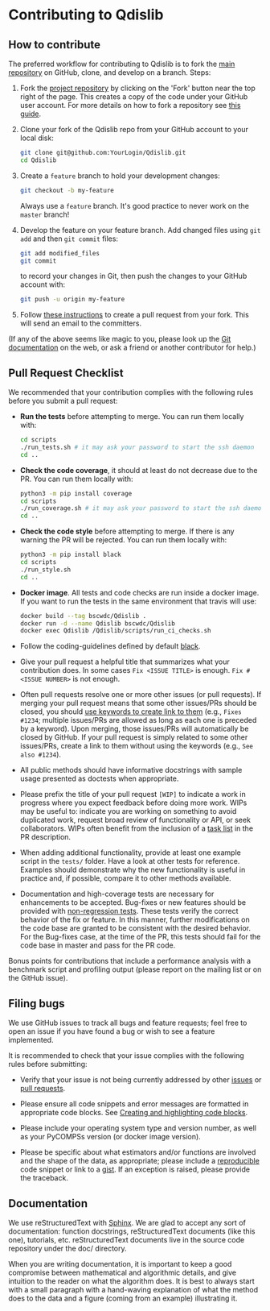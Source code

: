 Contributing to Qdislib
=======================

How to contribute
-----------------

The preferred workflow for contributing to Qdislib is to fork the
[main repository](https://github.com/bsc-wdc/Qdislib) on
GitHub, clone, and develop on a branch. Steps:

1. Fork the [project repository](https://github.com/bsc-wdc/Qdislib)
   by clicking on the 'Fork' button near the top right of the page. This creates
   a copy of the code under your GitHub user account. For more details on
   how to fork a repository see [this guide](https://help.github.com/articles/fork-a-repo/).

2. Clone your fork of the Qdislib repo from your GitHub account to your local disk:

   ```bash
   git clone git@github.com:YourLogin/Qdislib.git
   cd Qdislib
   ```

3. Create a ``feature`` branch to hold your development changes:

   ```bash
   git checkout -b my-feature
   ```

   Always use a ``feature`` branch.
   It's good practice to never work on the ``master`` branch!

4. Develop the feature on your feature branch.
   Add changed files using ``git add`` and then ``git commit`` files:

   ```bash
   git add modified_files
   git commit
   ```

   to record your changes in Git, then push the changes to your GitHub account with:

   ```bash
   git push -u origin my-feature
   ```

5. Follow [these instructions](https://help.github.com/articles/creating-a-pull-request-from-a-fork)
to create a pull request from your fork. This will send an email to the committers.

(If any of the above seems like magic to you, please look up the
[Git documentation](https://git-scm.com/documentation) on the web,
or ask a friend or another contributor for help.)

Pull Request Checklist
----------------------

We recommended that your contribution complies with the
following rules before you submit a pull request:

- **Run the tests** before attempting to merge. You can run them locally with:

  ```bash
  cd scripts
  ./run_tests.sh # it may ask your password to start the ssh daemon
  cd ..
  ```

- **Check the code coverage**, it should at least do not decrease due to the PR.
  You can run them locally with:

  ```bash
  python3 -m pip install coverage
  cd scripts
  ./run_coverage.sh # it may ask your password to start the ssh daemon
  cd ..
  ```

- **Check the code style** before attempting to merge.
  If there is any warning the PR will be rejected.
  You can run them locally with:

  ```bash
  python3 -m pip install black
  cd scripts
  ./run_style.sh
  cd ..
  ```

- **Docker image**. All tests and code checks are run inside a docker image.
  If you want to run the tests in the same environment that travis will use:

  ```bash
  docker build --tag bscwdc/Qdislib .
  docker run -d --name Qdislib bscwdc/Qdislib
  docker exec Qdislib /Qdislib/scripts/run_ci_checks.sh
  ```

- Follow the coding-guidelines defined by default [black](https://black.readthedocs.io/en/stable/).

- Give your pull request a helpful title that summarizes what your contribution does.
  In some cases `Fix <ISSUE TITLE>` is enough. `Fix #<ISSUE NUMBER>` is not enough.

- Often pull requests resolve one or more other issues (or pull requests).
  If merging your pull request means that some other issues/PRs should be closed,
  you should
  [use keywords to create link to them](https://github.com/blog/1506-closing-issues-via-pull-requests/)
  (e.g., `Fixes #1234`; multiple issues/PRs are allowed as long as each one
  is preceded by a keyword). Upon merging, those issues/PRs will
  automatically be closed by GitHub. If your pull request is simply related
  to some other issues/PRs, create a link to them without using the keywords
  (e.g., `See also #1234`).

- All public methods should have informative docstrings with sample
  usage presented as doctests when appropriate.

- Please prefix the title of your pull request `[WIP]` to indicate a work
  in progress where you expect feedback before doing more work. WIPs may be useful
  to: indicate you are working on something to avoid duplicated work,
  request broad review of functionality or API, or seek collaborators.
  WIPs often benefit from the inclusion of a
  [task list](https://github.com/blog/1375-task-lists-in-gfm-issues-pulls-comments)
  in the PR description.

- When adding additional functionality, provide at least one
  example script in the ``tests/`` folder. Have a look at other
  tests for reference. Examples should demonstrate why the new
  functionality is useful in practice and, if possible, compare it
  to other methods available.

- Documentation and high-coverage tests are necessary for enhancements to be
  accepted. Bug-fixes or new features should be provided with
  [non-regression tests](https://en.wikipedia.org/wiki/Non-regression_testing).
  These tests verify the correct behavior of the fix or feature. In this
  manner, further modifications on the code base are granted to be consistent
  with the desired behavior.
  For the Bug-fixes case, at the time of the PR, this tests should fail for
  the code base in master and pass for the PR code.

Bonus points for contributions that include a performance analysis with
a benchmark script and profiling output (please report on the mailing
list or on the GitHub issue).

Filing bugs
-----------

We use GitHub issues to track all bugs and feature requests; feel free to
open an issue if you have found a bug or wish to see a feature implemented.

It is recommended to check that your issue complies with the
following rules before submitting:

- Verify that your issue is not being currently addressed by other
  [issues](https://github.com/bsc-wdc/Qdislib/issues?q=)
  or [pull requests](https://github.com/bsc-wdc/Qdislib/pulls?q=).

- Please ensure all code snippets and error messages are formatted in
  appropriate code blocks.
  See [Creating and highlighting code blocks](https://help.github.com/articles/creating-and-highlighting-code-blocks).

- Please include your operating system type and version number, as well
  as your PyCOMPSs version (or docker image version).

- Please be specific about what estimators and/or functions are involved
  and the shape of the data, as appropriate; please include a
  [reproducible](https://stackoverflow.com/help/mcve) code snippet
  or link to a [gist](https://gist.github.com). If an exception is raised,
  please provide the traceback.

Documentation
-------------

We use reStructuredText with [Sphinx](https://www.sphinx-doc.org/en/master/).
We are glad to accept any sort of documentation:
function docstrings, reStructuredText documents (like this one), tutorials, etc.
reStructuredText documents live in the source code repository under the doc/ directory.

When you are writing documentation, it is important to keep a good
compromise between mathematical and algorithmic details, and give
intuition to the reader on what the algorithm does. It is best to always
start with a small paragraph with a hand-waving explanation of what the
method does to the data and a figure (coming from an example)
illustrating it.
